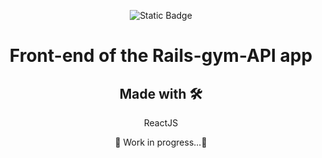 <p align="center"><img alt="Static Badge" src="https://img.shields.io/badge/react-18.2.0-blue">
</p>
<h1 align="center">Front-end of the Rails-gym-API app</h1>
<h2 align="center">Made with 🛠️</h2>
<p align="center">ReactJS</p>
<p align="center">🚧 Work in progress...🚧</p>
